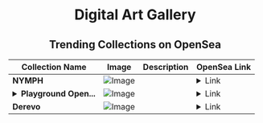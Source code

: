<div align="center">

# Digital Art Gallery

## Trending Collections on OpenSea

| Collection Name                       | Image                                                                                     | Description                       | OpenSea Link                                                                                          |
|---------------------------------------|-------------------------------------------------------------------------------------------|-----------------------------------|--------------------------------------------------------------------------------------------------------|
| **NYMPH** | ![Image](https://i.seadn.io/s/raw/files/d1e97d365f8ff279b1830b3f0bb0a47f.png?w=500&auto=format?w=200&auto=format) |  | <details><summary>Link</summary>[NYMPH](https://opensea.io/collection/nymph-8)</details> |
| **<details><summary>Playground Open...</summary>Playground Open Ticketing Ecosystem Event 10380</details>** | ![Image](https://i.seadn.io/s/raw/files/ad4b567b5e819f5eb9dc8588aeb6896f.png?w=500&auto=format?w=200&auto=format) |  | <details><summary>Link</summary>[Playground Open Ticketing Ecosystem Event 10380](https://opensea.io/collection/playground-open-ticketing-ecosystem-event-10380)</details> |
| **Derevo** | ![Image](https://i.seadn.io/s/raw/files/465e5d0fe0b5c375fb2a3580f95b0a0b.jpg?w=500&auto=format?w=200&auto=format) |  | <details><summary>Link</summary>[Derevo](https://opensea.io/collection/derevo-22)</details> |

</div>